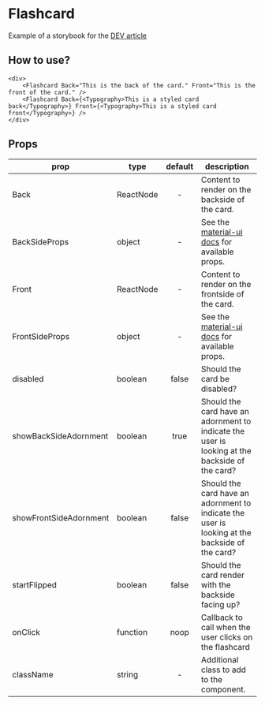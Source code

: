 # Flashcard

Example of a storybook for the [DEV article]()

## How to use?

```tsx
<div>
    <Flashcard Back="This is the back of the card." Front="This is the front of the card." />
    <Flashcard Back={<Typography>This is a styled card back</Typography>} Front={<Typography>This is a styled card front</Typography>} />
</div>
```

## Props

| prop                   | type      | default | description                                                                                    |
| ---------------------- | --------- | :-----: | ---------------------------------------------------------------------------------------------- |
| Back                   | ReactNode |    -    | Content to render on the backside of the card.                                                 |
| BackSideProps          | object    |    -    | See the [material-ui docs](https://material-ui.com/api/paper/) for available props.            |
| Front                  | ReactNode |    -    | Content to render on the frontside of the card.                                                |
| FrontSideProps         | object    |    -    | See the [material-ui docs](https://material-ui.com/api/paper/) for available props.            |
| disabled               | boolean   |  false  | Should the card be disabled?                                                                   |
| showBackSideAdornment  | boolean   |  true   | Should the card have an adornment to indicate the user is looking at the backside of the card? |
| showFrontSideAdornment | boolean   |  false  | Should the card have an adornment to indicate the user is looking at the backside of the card? |
| startFlipped           | boolean   |  false  | Should the card render with the backside facing up?                                            |
| onClick                | function  |  noop   | Callback to call when the user clicks on the flashcard                                         |
| className              | string    |    -    | Additional class to add to the component.                                                      |